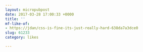 ```yaml
---
layout: micropubpost
date: 2017-03-28 17:00:33 +0000
title: ''
mf-like-of:
- https://jdan/css-is-fine-its-just-really-hard-638da7a3dce0
slug: 61233
category: likes

---
```

